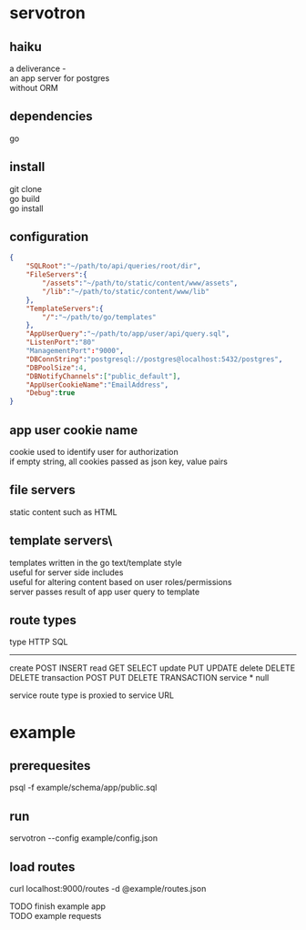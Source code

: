 # servotron

## haiku
a deliverance -\
an app server for postgres\
without ORM

## dependencies
go

## install
git clone\
go build\
go install

## configuration
```json
{
	"SQLRoot":"~/path/to/api/queries/root/dir",
	"FileServers":{
		"/assets":"~/path/to/static/content/www/assets",
		"/lib":"~/path/to/static/content/www/lib"
	},
	"TemplateServers":{
		"/":"~/path/to/go/templates"
	},
	"AppUserQuery":"~/path/to/app/user/api/query.sql",
	"ListenPort":"80"
	"ManagementPort":"9000",
	"DBConnString":"postgresql://postgres@localhost:5432/postgres",
	"DBPoolSize":4,
	"DBNotifyChannels":["public_default"],
	"AppUserCookieName":"EmailAddress",
	"Debug":true
}
```

## app user cookie name
cookie used to identify user for authorization\
if empty string, all cookies passed as json key, value pairs

## file servers
static content such as HTML

## template servers\
templates written in the go text/template style\
useful for server side includes\
useful for altering content based on user roles/permissions\
server passes result of app user query to template

## route types
type         HTTP             SQL
-----        ----             ---          
create       POST             INSERT
read         GET              SELECT
update       PUT              UPDATE
delete       DELETE           DELETE
transaction  POST PUT DELETE  TRANSACTION
service      *                null

service route type is proxied to service URL

# example

## prerequesites
psql -f example/schema/app/public.sql

## run
servotron --config example/config.json

## load routes
curl localhost:9000/routes -d @example/routes.json

TODO finish example app\
TODO example requests

